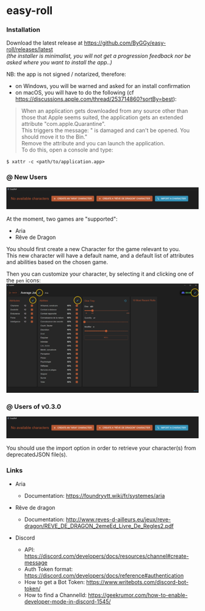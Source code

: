 # easy-roll

### Installation

Download the latest release at https://github.com/ByGGy/easy-roll/releases/latest  
_(the installer is minimalist, you will not get a progression feedback nor be asked where you want to install the app..)_

NB: the app is not signed / notarized, therefore:
* on Windows, you will be warned and asked for an install confirmation
* on macOS, you will have to do the following (cf https://discussions.apple.com/thread/253714860?sortBy=best):
> When an application gets downloaded from any source other than those that Apple seems suited, the application gets an extended attribute "com.apple.Quarantine".  
This triggers the message: "<application> is damaged and can't be opened. You should move it to the Bin."  
Remove the attribute and you can launch the application.  
To do this, open a console and type:
```
$ xattr -c <path/to/application.app>
```

### @ New Users

<img src='./EasyRoll_UI_Start.png' width=600>

At the moment, two games are "supported":
* Aria
* Rêve de Dragon

You should first create a new Character for the game relevant to you.  
This new character will have a default name, and a default list of attributes and abilities based on the chosen game.  

Then you can customize your character, by selecting it and clicking one of the `pen` icons:  
<img src='./EasyRoll_UI_EditCharacter.png' width=600>

### @ Users of v0.3.0

<img src='./EasyRoll_UI_Start.png' width=600>

You should use the import option in order to retrieve your character(s) from deprecatedJSON file(s).

### Links

* Aria
  * Documentation: https://foundryvtt.wiki/fr/systemes/aria

* Rêve de dragon
  * Documentation: http://www.reves-d-ailleurs.eu/jeux/reve-dragon/REVE_DE_DRAGON_2emeEd_Livre_De_Regles2.pdf

* Discord
  * API: https://discord.com/developers/docs/resources/channel#create-message
  * Auth Token format: https://discord.com/developers/docs/reference#authentication
  * How to get a Bot Token: https://www.writebots.com/discord-bot-token/
  * How to find a ChannelId: https://geekrumor.com/how-to-enable-developer-mode-in-discord-1545/
